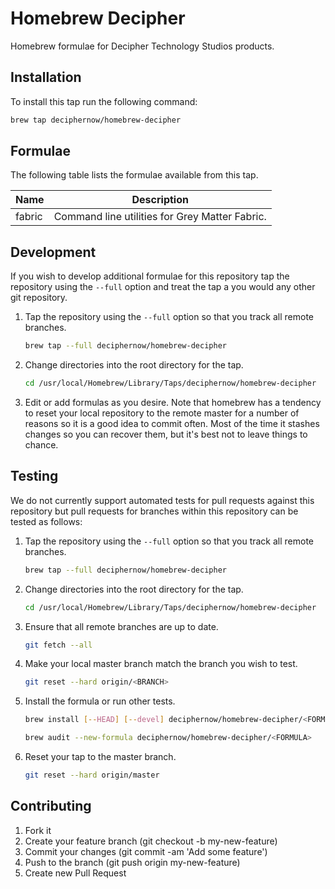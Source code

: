 # Homebrew Decipher

Homebrew formulae for Decipher Technology Studios products.

## Installation

To install this tap run the following command:

```bash
brew tap deciphernow/homebrew-decipher
```

## Formulae

The following table lists the formulae available from this tap.

| Name   | Description                                    |
|--------|------------------------------------------------|
| fabric | Command line utilities for Grey Matter Fabric. |

## Development

If you wish to develop additional formulae for this repository tap the repository using the `--full` option and treat the tap a you would any other git repository.

1. Tap the repository using the `--full` option so that you track all remote branches.

    ```bash
    brew tap --full deciphernow/homebrew-decipher
    ```
    
1. Change directories into the root directory for the tap.

    ```bash
    cd /usr/local/Homebrew/Library/Taps/deciphernow/homebrew-decipher
    ```
    
1. Edit or add formulas as you desire.  Note that homebrew has a tendency to reset your local repository to the remote master for a number of reasons so it is a good idea to commit often.  Most of the time it stashes changes so you can recover them, but it's best not to leave things to chance. 

## Testing

We do not currently support automated tests for pull requests against this repository but pull requests for branches within this repository can be tested as follows:

1. Tap the repository using the `--full` option so that you track all remote branches.

    ```bash
    brew tap --full deciphernow/homebrew-decipher
    ```
    
1. Change directories into the root directory for the tap.

    ```bash
    cd /usr/local/Homebrew/Library/Taps/deciphernow/homebrew-decipher
    ```

1. Ensure that all remote branches are up to date.

    ```bash
    git fetch --all
    ```
    
1. Make your local master branch match the branch you wish to test.

    ```bash
    git reset --hard origin/<BRANCH>
    ```

1. Install the formula or run other tests.

    ```bash
    brew install [--HEAD] [--devel] deciphernow/homebrew-decipher/<FORMULA>
    ```
    
    ```bash
    brew audit --new-formula deciphernow/homebrew-decipher/<FORMULA>
    ```

1. Reset your tap to the master branch.

    ```bash
    git reset --hard origin/master
    ```

## Contributing

1. Fork it
1. Create your feature branch (git checkout -b my-new-feature)
1. Commit your changes (git commit -am 'Add some feature')
1. Push to the branch (git push origin my-new-feature)
1. Create new Pull Request
